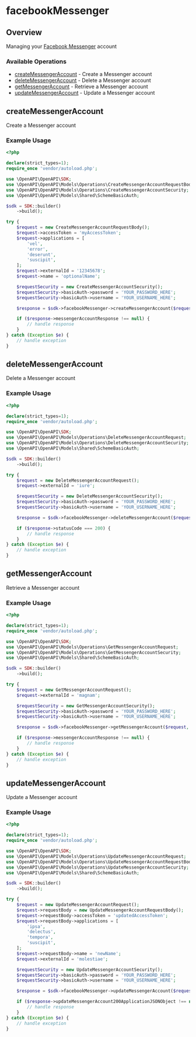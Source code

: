 # facebookMessenger

## Overview

Managing your [Facebook Messenger](https://developer.nexmo.com/messages/concepts/facebook) account

### Available Operations

* [createMessengerAccount](#createmessengeraccount) - Create a Messenger account
* [deleteMessengerAccount](#deletemessengeraccount) - Delete a Messenger account
* [getMessengerAccount](#getmessengeraccount) - Retrieve a Messenger account
* [updateMessengerAccount](#updatemessengeraccount) - Update a Messenger account

## createMessengerAccount

Create a Messenger account

### Example Usage

```php
<?php

declare(strict_types=1);
require_once 'vendor/autoload.php';

use \OpenAPI\OpenAPI\SDK;
use \OpenAPI\OpenAPI\Models\Operations\CreateMessengerAccountRequestBody;
use \OpenAPI\OpenAPI\Models\Operations\CreateMessengerAccountSecurity;
use \OpenAPI\OpenAPI\Models\Shared\SchemeBasicAuth;

$sdk = SDK::builder()
    ->build();

try {
    $request = new CreateMessengerAccountRequestBody();
    $request->accessToken = 'myAccessToken';
    $request->applications = [
        'vel',
        'error',
        'deserunt',
        'suscipit',
    ];
    $request->externalId = '12345678';
    $request->name = 'optionalName';

    $requestSecurity = new CreateMessengerAccountSecurity();
    $requestSecurity->basicAuth->password = 'YOUR_PASSWORD_HERE';
    $requestSecurity->basicAuth->username = 'YOUR_USERNAME_HERE';

    $response = $sdk->facebookMessenger->createMessengerAccount($request, $requestSecurity);

    if ($response->messengerAccountResponse !== null) {
        // handle response
    }
} catch (Exception $e) {
    // handle exception
}
```

## deleteMessengerAccount

Delete a Messenger account

### Example Usage

```php
<?php

declare(strict_types=1);
require_once 'vendor/autoload.php';

use \OpenAPI\OpenAPI\SDK;
use \OpenAPI\OpenAPI\Models\Operations\DeleteMessengerAccountRequest;
use \OpenAPI\OpenAPI\Models\Operations\DeleteMessengerAccountSecurity;
use \OpenAPI\OpenAPI\Models\Shared\SchemeBasicAuth;

$sdk = SDK::builder()
    ->build();

try {
    $request = new DeleteMessengerAccountRequest();
    $request->externalId = 'iure';

    $requestSecurity = new DeleteMessengerAccountSecurity();
    $requestSecurity->basicAuth->password = 'YOUR_PASSWORD_HERE';
    $requestSecurity->basicAuth->username = 'YOUR_USERNAME_HERE';

    $response = $sdk->facebookMessenger->deleteMessengerAccount($request, $requestSecurity);

    if ($response->statusCode === 200) {
        // handle response
    }
} catch (Exception $e) {
    // handle exception
}
```

## getMessengerAccount

Retrieve a Messenger account

### Example Usage

```php
<?php

declare(strict_types=1);
require_once 'vendor/autoload.php';

use \OpenAPI\OpenAPI\SDK;
use \OpenAPI\OpenAPI\Models\Operations\GetMessengerAccountRequest;
use \OpenAPI\OpenAPI\Models\Operations\GetMessengerAccountSecurity;
use \OpenAPI\OpenAPI\Models\Shared\SchemeBasicAuth;

$sdk = SDK::builder()
    ->build();

try {
    $request = new GetMessengerAccountRequest();
    $request->externalId = 'magnam';

    $requestSecurity = new GetMessengerAccountSecurity();
    $requestSecurity->basicAuth->password = 'YOUR_PASSWORD_HERE';
    $requestSecurity->basicAuth->username = 'YOUR_USERNAME_HERE';

    $response = $sdk->facebookMessenger->getMessengerAccount($request, $requestSecurity);

    if ($response->messengerAccountResponse !== null) {
        // handle response
    }
} catch (Exception $e) {
    // handle exception
}
```

## updateMessengerAccount

Update a Messenger account

### Example Usage

```php
<?php

declare(strict_types=1);
require_once 'vendor/autoload.php';

use \OpenAPI\OpenAPI\SDK;
use \OpenAPI\OpenAPI\Models\Operations\UpdateMessengerAccountRequest;
use \OpenAPI\OpenAPI\Models\Operations\UpdateMessengerAccountRequestBody;
use \OpenAPI\OpenAPI\Models\Operations\UpdateMessengerAccountSecurity;
use \OpenAPI\OpenAPI\Models\Shared\SchemeBasicAuth;

$sdk = SDK::builder()
    ->build();

try {
    $request = new UpdateMessengerAccountRequest();
    $request->requestBody = new UpdateMessengerAccountRequestBody();
    $request->requestBody->accessToken = 'updatedAccessToken';
    $request->requestBody->applications = [
        'ipsa',
        'delectus',
        'tempora',
        'suscipit',
    ];
    $request->requestBody->name = 'newName';
    $request->externalId = 'molestiae';

    $requestSecurity = new UpdateMessengerAccountSecurity();
    $requestSecurity->basicAuth->password = 'YOUR_PASSWORD_HERE';
    $requestSecurity->basicAuth->username = 'YOUR_USERNAME_HERE';

    $response = $sdk->facebookMessenger->updateMessengerAccount($request, $requestSecurity);

    if ($response->updateMessengerAccount200ApplicationJSONObject !== null) {
        // handle response
    }
} catch (Exception $e) {
    // handle exception
}
```

